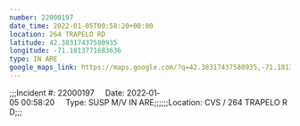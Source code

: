 ```yaml
---
number: 22000197
date_time: 2022-01-05T00:58:20+00:00
location: 264 TRAPELO RD
latitude: 42.38317437580935
longitude: -71.1813771683636
type: IN ARE
google_maps_link: https://maps.google.com/?q=42.38317437580935,-71.1813771683636
---
```


;;;Incident #: 22000197     Date: 2022‐01‐05 00:58:20     Type: SUSP M/V IN ARE;;;;;;Location: CVS / 264 TRAPELO RD;;;
